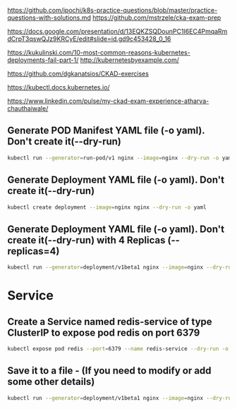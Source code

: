 https://github.com/ipochi/k8s-practice-questions/blob/master/practice-questions-with-solutions.md
https://github.com/mstrzele/cka-exam-prep

https://docs.google.com/presentation/d/13EQKZSQDounPC1I6EC4PmqaRmdCrpT3qswQJz9KRCyE/edit#slide=id.gd9c453428_0_16

https://kukulinski.com/10-most-common-reasons-kubernetes-deployments-fail-part-1/
http://kubernetesbyexample.com/

https://github.com/dgkanatsios/CKAD-exercises

https://kubectl.docs.kubernetes.io/

https://www.linkedin.com/pulse/my-ckad-exam-experience-atharva-chauthaiwale/



## Generate POD Manifest YAML file (-o yaml). Don't create it(--dry-run)

```sh
kubectl run --generator=run-pod/v1 nginx --image=nginx --dry-run -o yaml
```

## Generate Deployment YAML file (-o yaml). Don't create it(--dry-run)

```sh
kubectl create deployment --image=nginx nginx --dry-run -o yaml
```

## Generate Deployment YAML file (-o yaml). Don't create it(--dry-run) with 4 Replicas (--replicas=4)

```sh
kubectl run --generator=deployment/v1beta1 nginx --image=nginx --dry-run --replicas=4 -o yaml
```

# Service

## Create a Service named redis-service of type ClusterIP to expose pod redis on port 6379

```sh
kubectl expose pod redis --port=6379 --name redis-service --dry-run -o yaml
```

## Save it to a file - (If you need to modify or add some other details)

```sh
kubectl run --generator=deployment/v1beta1 nginx --image=nginx --dry-run --replicas=4 -o yaml > nginx-deployment.yaml
```

